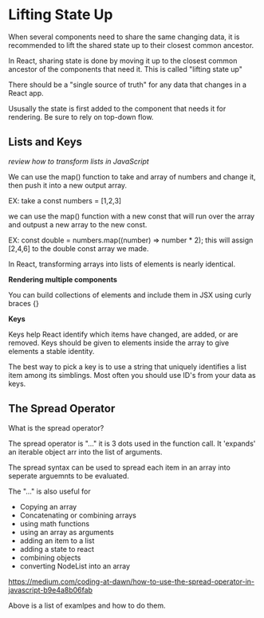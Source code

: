 # Lifting State Up

When several components need to share the same changing data, it is recommended to lift the shared state up to their closest common ancestor. 

In React, sharing state is done by moving it up to the closest common ancestor of the components that need it. This is called "lifting state up"

There should be a "single source of truth" for any data that changes in a React app. 

Ususally the state is first added to the component that needs it for rendering.  Be sure to rely on top-down flow. 

## Lists and Keys

*review how to transform lists in JavaScript*

We can use the map() function to take and array of numbers and change it, then push it into a new output array. 

EX: take a const numbers = [1,2,3]

we can use the map() function with a new const that will run over the array and outpust a new array to the new const. 

EX: const double = numbers.map((number) => number * 2);
this will assign [2,4,6] to the double const array we made. 

In React, transforming arrays into lists of elements is nearly identical. 

**Rendering multiple components**

You can build collections of elements and include them in JSX using curly braces {}

**Keys**

Keys help React identify which items have changed, are added, or are removed.  Keys should be given to elements inside the array to give elements a stable identity.

The best way to pick a key is to use a string that uniquely identifies a list item among its simblings. Most often you should use ID's from your data as keys.

## The Spread Operator

What is the spread operator?

The spread operator is "..."  it is 3 dots used in the function call.  It 'expands' an iterable object arr into the list of arguments. 

The spread syntax can be used to spread each item in an array into seperate arguemnts to be evaluated. 

The "..." is also useful for 
* Copying an array
* Concatenating or combining arrays
* using math functions
* using an array as arguments
* adding an item to a list
* adding a state to react
* combining objects
* converting NodeList into an array

https://medium.com/coding-at-dawn/how-to-use-the-spread-operator-in-javascript-b9e4a8b06fab

Above is a list of examlpes and how to do them. 


